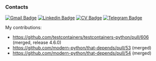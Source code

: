 ### Contacts

[![Gmail Badge](https://img.shields.io/badge/-vanobel159@gmail.com-c14438?style=flat&logo=Gmail&logoColor=white&link=mailto:vanobel159@gmail.com)](mailto:vanobel159@gmail.com)
[![Linkedin Badge](https://img.shields.io/badge/-LinkedIn-0072b1?style=flat&logo=Linkedin&logoColor=white&link=https://www.linkedin.com/in/ivan-belyaev-2a510a253/)](https://www.linkedin.com/in/ivan-belyaev13/)
[![CV Badge](https://img.shields.io/badge/CV-web-blue?style=flat&link=https://resume.io/r/UB5g54I6r/)](https://resume.io/r/UB5g54I6r) 
[![Telegram Badge](https://img.shields.io/badge/-Telegram-blue?style=social&logo=telegram&link=https://t.me/nightblure)](https://t.me/nightblure) <p align='left'>

My contributions:
* https://github.com/testcontainers/testcontainers-python/pull/606 (merged, release 4.6.0)
* https://github.com/modern-python/that-depends/pull/53 (merged)
* https://github.com/modern-python/that-depends/pull/54 (merged)

